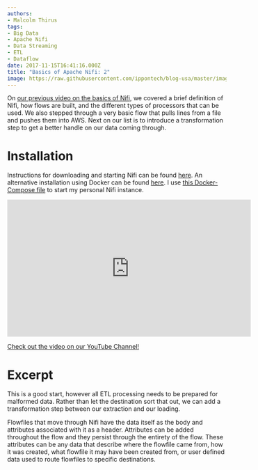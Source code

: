 ```yaml
---
authors:
- Malcolm Thirus
tags:
- Big Data
- Apache Nifi
- Data Streaming
- ETL
- Dataflow
date: 2017-11-15T16:41:16.000Z
title: "Basics of Apache Nifi: 2"
image: https://raw.githubusercontent.com/ippontech/blog-usa/master/images/2017/11/Nifi-Vlog-Slides-from-Olivia--4-.jpg
---
```


On [our previous video on the basics of Nifi](/basics-of-apache-nifi), we covered a brief definition of Nifi, how flows are built, and the different types of processors that can be used. We also stepped through a very basic flow that pulls lines from a file and pushes them into AWS. Next on our list is to introduce a transformation step to get a better handle on our data coming through.

# Installation
Instructions for downloading and starting Nifi can be found [here](https://nifi.apache.org/docs/nifi-docs/html/getting-started.html#downloading-and-installing-nifi).
An alternative installation using Docker can be found [here](https://hub.docker.com/r/mkobit/nifi/).
I use [this Docker-Compose file](https://github.com/mal-virus/dockerfiles/blob/master/nifi/nifi-solo.yml) to start my personal Nifi instance.

<iframe width="560" height="315" src="https://www.youtube.com/embed/ORY1f2RIM_s?rel=0" frameborder="0" allowfullscreen></iframe>

[Check out the video on our YouTube Channel!](https://youtu.be/ORY1f2RIM_s "Check out the video on our YouTube Channel!")

# Excerpt
This is a good start, however all ETL processing needs to be prepared for malformed data. Rather than let the destination sort that out, we can add a transformation step between our extraction and our loading.

Flowfiles that move through Nifi have the data itself as the body and attributes associated with it as a header. Attributes can be added throughout the flow and they persist through the entirety of the flow. These attributes can be any data that describe where the flowfile came from, how it was created, what flowfile it may have been created from, or user defined data used to route flowfiles to specific destinations.

